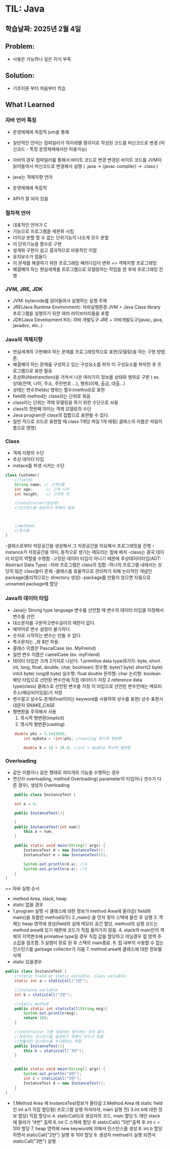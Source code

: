 # TIL: Java
## 학습날짜: 2025년 2월 4일

## Problem:
- 사용은 가능하나 깊은 지식 부족

## Solution:
- 기초이론 부터 처음부터 학습

## What I Learned


### 자바 언어 특징
- 운영체제에 독립적 jvm을 통해
- 일반적인 언어는 컴파일러가 하이레벨 랭귀지로 작성된 코드를 머신코드로 변경
  (머신코드 - 특정 운영체제에서만 이용가능)
- 자바의 경우 컴파일러를 통해서 바이트 코드로 변경
  변경된 바이트 코드를 JVM이 읽어들여서 머신코드로 변경해서 실행
  ( .java -> (javac compiler) -> .class )

- java는 객체지향 언어
- 운영체제에 독립적
- API가 잘 되어 있음


### 절차적 언어
 - 대표적인 언어가 C
 - 기능으로 프로그램을 세분화 시킴
 - 더이상 분할 할 수 없는 단위기능이 나오게 모두 분할
 - 이 단위기능을 함수로 구현
 - 설계와 구현이 쉽고 결과적으로 비용적인 이점
 - 유지보수가 힘들다
 - 이 문제를 해결하기 위한 프로그래밍 패러다임이 변화 => 객체지향 프로그래밍
 - 해결해야 하는 현실세계를 프로그램으로 모델링하는 작업을 한 후에 프로그래밍 진행

### JVM, JRE, JDK
- JVM: bytecode를 읽어들여서 실행하는 실행 주체
- JRE(Java Runtime Environment): 자바실행환경 
  JVM + Java Class library
  프로그램을 실행하기 위한 여러 라이브러리들을 포함
- JDK(Java Development Kit): 자바 개발도구
  JRE + 자바개발도구(javac, java, javadoc, etc..)

### Java의 객체지향
- 현실세계의 구현해야 하는 문제를 프로그래밍적으로 표현(모델링)을 하는 구현 방법론.
- 해결해야 하는 문제를 구성하고 있는 구성요소를 파악 이 구성요소를 파악한 후 프로그램으로 표현 필요
- 추상화(Abstranction)을 거쳐서 나온 여러가지 정보를 상태와 행위로 구분
 ( ex. 상태(잔액, 나이, 주소, 주민번호 ...), 행위(이체, 출금, 대출...)
- 상태는 변수(fields) 행위는 함수(method)로 표현
- field와 method는 class라는 단위로 묶음
- class라는 단위는 객체 모델링을 하기 위한 수단으로 사용
- class의 첫번째 의미는 객체 모델링의 수단
- Java program은 class의 집합으로 표현될 수 있다.
- 일반 적으로 코드로 표현할 때 class 1개당 파일 1개 매핑( 클래스의 이름은 파일이름으로 명명)


### Class
- 객체 지향의 수단
- 추상 데이터 타입
- instace를 파생 시키는 수단

``` java
class Customer{
	//fields
	String name; // 고객이름
	int age;	  // 고객 나이
	int height;	  // 고객의 키

	//constructor(생성자)
	//인스턴스를 생성하기 위해서 필요



	//methods
	//함수들
}
```
-클래스로부터 저장공간을 생성해서 그 저장공간을 이요해서 프로그래밍을 진행
-instance가 저장공간을 의미, 동적으로 생기는 메모리는 힙에 배치
-class는 결국 데이터 타입의 역할을 수행함
-고정된 데이터 타입이 아니기 때문에 추상데이터타입(ADT: Abstract Data Type)
-자바 프로그램은 class의 집합
-하나의 프로그램 내에서는 상당히 많은 class들이 존재
-클래스를 효율적으로 관리하기 위해 논리적인 개념인 package(물리적으로는 directory 생성)
-package를 만들지 않으면 자동으로 unnamed package에 할당

### Java의 데이터 타입
- Java는 Strong type language 변수를 선언할 때 변수의 데이터 타입을 지정해서 변수를 선언
- 대소문자를 구분하고변수길이의 제한이 없다.
- 예약어로 변수 설정이 불가하다.
- 숫자로 시작하는 변수는 만들 수 없다.
- 특수문자는 _와 $만 허용.
- 클래스 이름은 PascalCase  (ex. MyFreind)
- 일반 변수 이름은 camelCase  (ex. myFriend)
- 데이터 타입은 크게 2가지로 나뉜다.
 1.primitive data type(8가지: byte, short. int, long, float, double, char, boolnean)
   정수형: byte(1 byte) short(2 byte) int(4 byte) long(8 byte)
   실수형: float double
   문자형: char
   논리형: boolean
   해당 타입으로 선언된 변수안에 직접 데이터가 저장
 2.reference data type(class)
   클래스로 선언된 변수를 지칭
   이 타입으로 선언된 변수안에는 메모리 주소(해싱되어있음)가 저장
- 변수말고 상수도 존재(final이라는 keyword를 사용하여 상수를 표현) 상수 표현시 대문자 SNAKE_CASE 
- 형변환을 주의해서 사용
  1. 묵시적 형변환(implicit)
  2. 명시적 형변환(casting)
``` java
	double phi = 3.1415926;
        int myData = (int)phi; //casting 명시적 형변환

        double k = 10 + 20.0; //int + double 묵시적 형변환

```
### Overloading
- 같은 이름이나 같은 형태로 여러개의 기능을 수행하는 경우
- 연산자 overloading, method Overloading( parameter의 타입이나 갯수가 다른 경우), 생성자 Overloading
```java
    public class InstanceTest {

    int a = 4;

    public InstanceTest(){

    }
    public InstanceTest(int num){
        this.a = num;
    }

    public static void main(String[] args) {
        InstanceTest d = new InstanceTest();
        InstanceTest e = new InstanceTest(5);

        System.out.println(d.a); //4
        System.out.println(e.a); //5
    }
}
```



== 자바 실행 순서
- method Area, stack, heap
- static 없을 경우
- 1.program 실행 시 클래스에 대한 정보가 method Area에 올라감( field와 main()을 포함한 method모두)
  2.,main() 을 먼저 찾아 스택에 올린 후 실행
  3. 객체는 heap 영역에 생성(field의 실제 메모리 공간 할당, method의 실행 코드는 method area에 있기 때문에 코드가 직접 들어가지 않음.
  4. stack의 main안의 객체의 지역변수에 primative type일 경우 직접 값을 할당하고 아닐경우 힙 영역 주소값을 참조함.
  5.실행이 완료 된 후 스택의 main종료.
  6. 힙 내부의 사용할 수 없는 인스턴스를 garbage collector가 지움
  7. method area에 클래스에 대한 정보를 삭제
- static 있을경우
```java
public class InstanceTest {
    //static field or static variable, class variable
    static int a = staticCall("1번");

    //instance variable
    int b = staticCall("2번");

    //static method
    public static int staticCall(String msg){
        System.out.println(msg);
        return 100;
    }

    //constructor 기본 생성자는 명시하는 것이 좋다.
    //생성자는 인스턴스를 생성하기 위해서 반드시 호출
    //만들어진 인스턴스를 초기화하는 역할
    public InstanceTest(){
        this.b = staticCall("3번");
    }


    public static void main(String[] args) {
        System.out.println("4번");
        int c = staticCall("5번");
        InstanceTest d = new InstanceTest();
    }
}
```
- 1.Method Area 에 InstanceTest정보가 올라감
  2.Method Area 에 static field인 int a가 직접 할당됨( 프로그램 실행 하자마자, main  실행 전)
  3.int b에 대한 정보 할당( 직접 할당x)
  4. staticCall()과 생성자의 코드, main 할당
  5. 메인 stack 에 올라가 "4번" 출력
  6. int C 스택에 할당 후 staticCall() "5번"출력 후 int c = 100 할당
  7. heap 영역에 new keyword에 의해서 인스턴스를 생성
  8. int b 할당 하면서 staticCall("2번") 실행 후 100 할당
  9. 생성자 method가 실행 되면서 staticCall("3번")  실행
